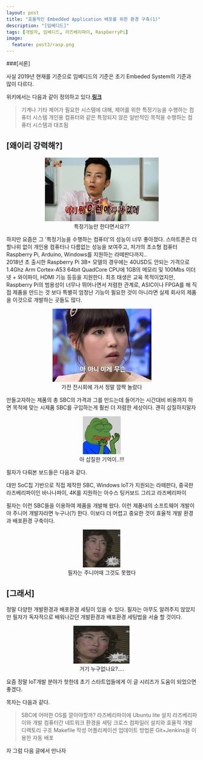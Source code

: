 ```yaml
---
layout: post
title: "효율적인 Embedded Application 배포를 위한 환경 구축(1)"
description: "[임베디드]"
tags: [개발자, 임베디드, 라즈베리파이, RaspberryPi]
image:
  feature: post3/rasp.png
---
```

###[서론]

 사실 2019년 현재를 기준으로 임베디드의 기준은 초기 Embeded System의 기준과 많이 다르다.

 위키에서는 다음과 같이 정의하고 있다.[**링크**](https://namu.wiki/w/라즈베리%20파이(컴퓨터))
> 기계나 기타 제어가 필요한 시스템에 대해, 제어를 위한 특정기능을 수행하는 컴퓨터 시스템
> 개인용 컴퓨터와 같은 특정되지 않은 일반적인 목적을 수행하는 컴퓨터 시스템과 대조됨

## [왜이리 강력해?]
<center>
  <figure>
   <img src="/images/post3/ani2.jpg" alt=""/>
    <center>
      <figcaption>특정기능만 한다면서요??</figcaption>
    </center>
  </figure>
</center>

 하지만 요즘은 그 '특정기능을 수행하는 컴퓨터'의 성능이 너무 좋아졌다. 스마트폰은 더할나위 없이 개인용 컴퓨터나 다름없는 성능을 보여주고, 저가의 초소형 컴퓨터 Raspberry Pi, Arduino, Windows를 지원하는 라떼판다까지..
<br/>
 2018년 초 출시한 Raspberry Pi 3B+ 모델의 경우에는 40USD도 안되는 가격으로 1.4Ghz Arm Cortex-A53 64bit QuadCore CPU에 1GB의 메모리 및 100Mbs 이더넷 + 와이파이, HDMI 기능 등등을 지원한다. 최초 태생은 교육 목적이었지만, Raspberry Pi의 범용성이 너무나 뛰어나면서 저렴한 관계로, ASIC이나 FPGA를 해 직접 제품을 만드는 것 보다 특별히 엄청난 기능이 필요한 것이 아니라면 실제 회사의 제품을 이것으로 개발하는 곳들도 많다.
 <br/>
 <center>
   <figure>
   	<img src="/images/post3/ani.jpg" alt=""/>
     <center>
       <figcaption>가전 전시회에 가서 정말 깜짝 놀랐다</figcaption>
     </center>
   </figure>
 </center>

만들고자하는 제품의 총 SBC의 가격과 그를 만드는데 들어가는 시간대비 비용까지 하면 목적에 맞는 시제품 SBC를 구입하는게 훨씬 더 저렴한 세상이다.
괜히 삽질하지말자
<center>
  <figure>
   <img width="100" height="100" src="/images/post3/frog.png" alt=""/>
    <center>
      <figcaption>아 삽질한 기억이..!!!</figcaption>
    </center>
  </figure>
</center>

필자가 다뤄본 보드들은 다음과 같다.

대만 SoC칩 기반으로 직접 제작한 SBC,
Windows IoT가 지원되는 라떼판다,
중국판 라즈베리파이인 바나나파이,
4K를 지원하는 아수스 팅커보드
그리고 라즈베리파이

필자는 이런 SBC들을 이용하여 제품을 개발해 왔다.
이런 제품내의 소프트웨어 개발이야 주니어 개발자라면 누구나(?) 한다.
이보다 더 어렵고 중요한 것이 효율적 개발 환경과 배포환경 구축이다.
<center>
  <figure>
   <img width="100" height="100" src="/images/post3/what.jpg" alt=""/>
    <center>
      <figcaption>필자는 주니어때 그것도 못했다</figcaption>
    </center>
  </figure>
</center>

## [그래서]

정말 다양한 개발환경과 배포환경 세팅이 있을 수 있다.
필자는 아무도 알려주지 않았지만 필자가 독자적으로 배워나갔던 개발환경과 배포환경 세팅법을 서술 할 것이다.
<center>
  <figure>
   <img width="150" height="100" src="/images/post3/what.jpg" alt=""/>
    <center>
      <figcaption>거기 누구없나요?.... </figcaption>
    </center>
  </figure>
</center>


요즘 정말 IoT개발 분야가 핫한데 초기 스타트업들에게 이 글 시리즈가 도움이 되었으면 좋겠다.

목차는 다음과 같다.

>SBC에 어떠한 OS를 깔아야할까?
>라즈베리파이에 Ubuntu lite 설치
>라즈베리파이와 개발 컴퓨터간 네트워크 환경을 세팅
>크로스 컴파일러 설치와 효율적 개발 디렉토리 구조
>Makefile 작성
>어플리케이션 업데이트 방법론
>Git+Jenkins을 이용한 자동 배포

자 그럼 다음 글에서 만나자
